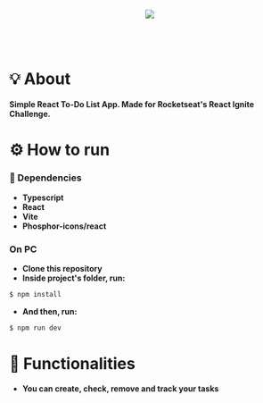 <br /><br />

<h4 align="center">
<img src="https://i.imgur.com/cwRONRh.png" align="center"/>
</h4>
<br /><br />

# 💡 About

**Simple React To-Do List App. Made for Rocketseat's React Ignite Challenge.**

# ⚙️ How to run

### 📃 Dependencies

- **Typescript**
- **React**
- **Vite**
- **Phosphor-icons/react**

### On PC

- **Clone this repository**
- **Inside project's folder, run:**

```bash
$ npm install
```

- **And then, run:**

```bash
$ npm run dev
```

# 📲 Functionalities

- **You can create, check, remove and track your tasks**
